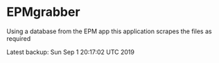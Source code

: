 # EPMgrabber
Using a database from the EPM app this application scrapes the files as required


Latest backup: Sun Sep 1 20:17:02 UTC 2019
